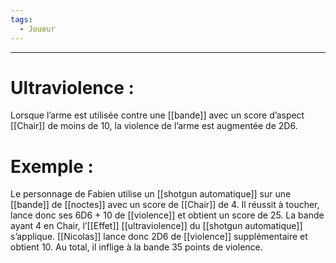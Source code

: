 ```yaml
---
tags:
  - Joueur
---
```

___
# Ultraviolence : 

Lorsque l’arme est utilisée contre une [[bande]] avec un score d’aspect [[Chair]] de moins de 10, la violence de l’arme est augmentée de 2D6. 

# Exemple : 

Le personnage de Fabien utilise un [[shotgun automatique]] sur une [[bande]] de [[noctes]] avec un score de [[Chair]] de 4. Il réussit à toucher, lance donc ses 6D6 + 10 de [[violence]] et obtient un score de 25. La bande ayant 4 en Chair, l’[[Effet]] [[ultraviolence]] du [[shotgun automatique]] s’applique. [[Nicolas]] lance donc 2D6 de [[violence]] supplémentaire et obtient 10. Au total, il inflige à la bande 35 points de violence.